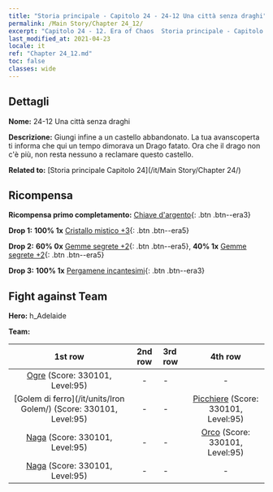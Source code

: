 ```yaml
---
title: "Storia principale - Capitolo 24 - 24-12 Una città senza draghi"
permalink: /Main Story/Chapter 24_12/
excerpt: "Capitolo 24 - 12. Era of Chaos  Storia principale - Capitolo 24_12. 24-12 Una città senza draghi"
last_modified_at: 2021-04-23
locale: it
ref: "Chapter 24_12.md"
toc: false
classes: wide
---
```


## Dettagli

 **Nome:** 24-12 Una città senza draghi

 **Descrizione:** Giungi infine a un castello abbandonato. La tua avanscoperta ti informa che qui un tempo dimorava un Drago fatato. Ora che il drago non c'è più, non resta nessuno a reclamare questo castello.

 **Related to:** [Storia principale Capitolo 24](/it/Main Story/Chapter 24/)

## Ricompensa

 **Ricompensa primo completamento:** [Chiave d'argento](/ItemsIT/con_693/){: .btn .btn--era3}

 **Drop 1:** **100% 1x** [Cristallo mistico +3](/ItemsIT/mat_87/){: .btn .btn--era5}

 **Drop 2:** **60% 0x** [Gemme segrete +2](/ItemsIT/mat_79/){: .btn .btn--era5}, **40% 1x** [Gemme segrete +2](/ItemsIT/mat_79/){: .btn .btn--era5}

 **Drop 3:** **100% 1x** [Pergamene incantesimi](/ItemsIT/con_694/){: .btn .btn--era3}


## Fight against Team
 **Hero:** h_Adelaide

 **Team:**


  | 1st row | 2nd row | 3rd row | 4th row |
  |:----:|:----:|:----|:----:|
  | [Ogre](/it/units/Ogre/) (Score: 330101, Level:95)  | - | - | - |
  | [Golem di ferro](/it/units/Iron Golem/) (Score: 330101, Level:95)  | - | - | [Picchiere](/it/units/Pikeman/) (Score: 330101, Level:95)  |
  | [Naga](/it/units/Naga/) (Score: 330101, Level:95)  | - | - | [Orco](/it/units/Orc/) (Score: 330101, Level:95)  |
  | [Naga](/it/units/Naga/) (Score: 330101, Level:95)  | - | - | - |


